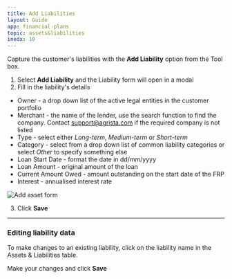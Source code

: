```yaml
---
title: Add Liabilities
layout: Guide
app: financial-plans
topic: assets&liabilities
inedx: 10
---
```


Capture the customer's liabilities with the **Add Liability** option from the Tool box.

1. Select **Add Liability** and the Liability form will open in a modal
2. Fill in the liability's details
  - Owner - a drop down list of the active legal entities in the customer portfolio
  - Merchant - the name of the lender, use the search function to find the company. Contact support@agrista.com if the required company is not listed
  - Type - select either *Long-term*, *Medium-term* or *Short-term*
  - Category - select from a drop down list of common liability categories or select *Other* to specify something else
  - Loan Start Date - format the date in dd/mm/yyyy
  - Loan Amount - original amount of the loan
  - Current Amount Owed - amount outstanding on the start date of the FRP
  - Interest - annualised interest rate

![Add asset form](/images/guides/financial-plans/add_liability.jpg)

3. Click **Save**

------

### Editing liability data

To make changes to an existing liability, click on the liability name in the Assets & Liabilities table. 

Make your changes and click **Save**

